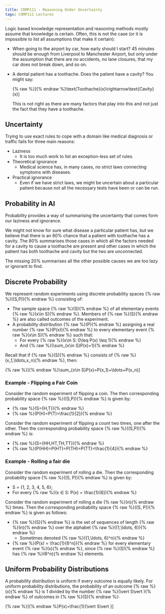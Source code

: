 ```yaml
---
title: COMP111 - Reasoning Under Uncertainty
tags: COMP111 Lectures
---
```

Logic based knowledge representation and reasoning methods mostly assume that knowledge is certain. Often, this is not the case (or it is impossible to list all assumptions that make it certain):

* When going to the airport by car, how early should I start? 45 minutes should be enough from Liverpool to Manchester Airport, but only under the assumption that there are no accidents, no lane closures, that my car does not break down, and so on.
* A dental patient has a toothache. Does the patient have a cavity? You might say:

	{% raw %}\]{% endraw %}\text{Toothache}(x)\rightarrow\text{Cavity}(x)\]

	This is not right as there are many factors that play into this and not just the fact that they have a toothache.
	
## Uncertainty
Trying to use exact rules to cope with a domain like medical diagnosis or traffic fails for three main reasons:

* Laziness
	* It is too much work to list an exception-less set of rules.
* Theoretical ignorance
	* Medical science has, in many cases, no strict laws connecting symptoms with diseases.
* Practical ignorance
	* Even if we have strict laws, we might be uncertain about a particular patient because not all the necessary tests have been or can be run.
	
## Probability in AI

Probability provides a way of summarising the uncertainty that comes form our laziness and ignorance.

We might not know for sure what disease a particular patient has, but we believe that there is an 80% chance that a patient with toothache has a cavity. The 80% summarises those cases in which all the factors needed for a cavity to cause a toothache are present and other cases in which the patient has both toothache and cavity but the two are unconnected.

The missing 20% summarises all the other possible causes we are too lazy or ignorant to find.

## Discrete Probability
We represent random experiments using discrete probability spaces {% raw %}\((S,P)\){% endraw %} consisting of:

* The sample space {% raw %}\(S\){% endraw %} of all elementary events {% raw %}\(x\in S\){% endraw %}. Members of {% raw %}\(S\){% endraw %} are also called outcomes of the experiment.
* A probability distribution {% raw %}\(P\){% endraw %} assigning a real number {% raw %}\(P(x)\){% endraw %} to every elementary event {% raw %}\(x\in S\){% endraw %} such that:
	* For every {% raw %}\(x\in S: 0\leq P(x) \leq 1\){% endraw %}
	* And {% raw %}\(\sum_{x\in S}P(x)=1\){% endraw %}
	
Recall that if {% raw %}\(S\){% endraw %} consists of {% raw %}\(x_1,\ldots,x_n\){% endraw %}, then:

{% raw %}\]{% endraw %}\sum_{x\in S}P(x)=P(x_1)+\ldots+P(x_n)\]

### Example - Flipping a Fair Coin
Consider the random experiment of flipping a coin. The then corresponding probability space {% raw %}\((S,P)\){% endraw %} is given by:

* {% raw %}\(S=\{H,T\}\){% endraw %}
* {% raw %}\(P(H)=P(T)=\frac{1}{2}\){% endraw %}

Consider the random experiment of flipping a count two times, one after the other. Then the corresponding probability space {% raw %}\((S,P)\){% endraw %} is:

* {% raw %}\(S=\{HH,HT,TH,TT\}\){% endraw %}
* {% raw %}\(P(HH)=P(HT)=P(TH)=P(TT)=\frac{1}{4}\){% endraw %}

### Example - Rolling a fair die
Consider the random experiment of rolling a die. Then the corresponding probability space {% raw %}\((S, P)\){% endraw %} is given by:

* S = {1, 2, 3, 4, 5, 6};
* For every {% raw %}\(x ∈ S: P(x) = \frac{1}{6}\){% endraw %}

Consider the random experiment of rolling a die {% raw %}\(n\){% endraw %} times. Then the corresponding probability space {% raw %}\((S, P)\){% endraw %} is given as follows:

* {% raw %}\(S\){% endraw %} is the set of sequences of length {% raw %}\(n\){% endraw %} over the alphabet {% raw %}\(\{1,\ldots, 6\}\){% endraw %}
	* Sometimes denoted {% raw %}\(\{1,\ldots, 6\}^n\){% endraw %}
* {% raw %}\(P(x) = \frac{1}{6^n}\){% endraw %} for every elementary event {% raw %}\(x\){% endraw %}, since {% raw %}\(S\){% endraw %} has {% raw %}\(6^n\){% endraw %} elements.

## Uniform Probability Distributions
A probability distribution is uniform if every outcome is equally likely. For uniform probability distributions, the probability of an outcome {% raw %}\(x\){% endraw %} is 1 divided by the number {% raw %}\(\vert S\vert \){% endraw %} of outcomes in {% raw %}\(S\){% endraw %}:

{% raw %}\]{% endraw %}P(x)=\frac{1}{\vert S\vert }\]

